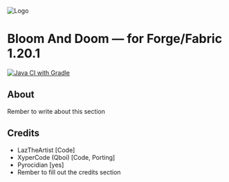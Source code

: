 ![Logo]()

# Bloom And Doom — for Forge/Fabric 1.20.1
[![Java CI with Gradle](https://github.com/Skyternity-Modding-Group/BloomAndDoom/actions/workflows/gradle.yml/badge.svg)](https://github.com/Skyternity-Modding-Group/BloomAndDoom/actions/workflows/gradle.yml)

## About
Rember to write about this section

## Credits
- LazTheArtist [Code]
- XyperCode (Qboi) [Code, Porting]
- Pyrocidian [yes]
- Rember to fill out the credits section
